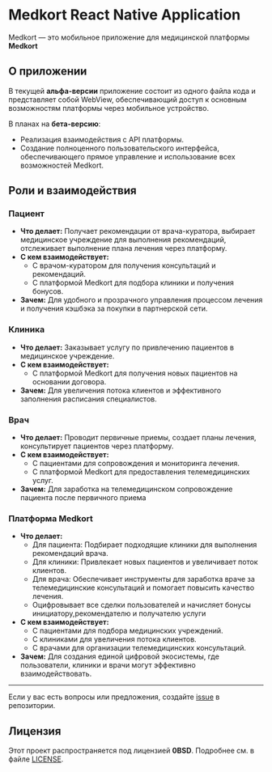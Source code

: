 # Medkort React Native Application

Medkort — это мобильное приложение для медицинской платформы **Medkort**

## О приложении

В текущей **альфа-версии** приложение состоит из одного файла кода и представляет собой WebView, обеспечивающий доступ к основным возможностям платформы через мобильное устройство. 

В планах на **бета-версию**:
- Реализация взаимодействия с API платформы.
- Создание полноценного пользовательского интерфейса, обеспечивающего прямое управление и использование всех возможностей Medkort.

## Роли и взаимодействия

### Пациент
- **Что делает:** Получает рекомендации от врача-куратора, выбирает медицинское учреждение для выполнения рекомендаций, отслеживает выполнение плана лечения через платформу.
- **С кем взаимодействует:**
  - С врачом-куратором для получения консультаций и рекомендаций.
  - С платформой Medkort для подбора клиники и получения бонусов.
- **Зачем:** Для удобного и прозрачного управления процессом лечения и получения кэшбэка за покупки в партнерской сети.

### Клиника
- **Что делает:** Заказывает услугу по привлечению пациентов в медицинское учреждение.
- **С кем взаимодействует:**
  - С платформой Medkort для получения новых пациентов на основании договора.
- **Зачем:** Для увеличения потока клиентов и эффективного заполнения расписания специалистов.

### Врач
- **Что делает:** Проводит первичные приемы, создает планы лечения, консультирует пациентов через платформу.
- **С кем взаимодействует:**
  - С пациентами для сопровождения и мониторинга лечения.
  - С платформой Medkort для предоставления телемедицинских услуг.
- **Зачем:** Для заработка на телемедицинском сопровождение пациента после первичного приема


### Платформа Medkort
- **Что делает:** 
  - Для пациента: Подбирает подходящие клиники для выполнения рекомендаций врача.
  - Для клиники: Привлекает новых пациентов и увеличивает поток клиентов.
  - Для врача: Обеспечивает инструменты для заработка враче за телемедицинские консультаций и помогает повысить качество лечения.
  - Оцифровывает все сделки пользователей и начисляет бонусы инициатору,рекомендателю и получателю услуги
- **С кем взаимодействует:**
  - С пациентами для подбора медицинских учреждений.
  - С клиниками для увеличения потока клиентов.
  - С врачами для организации телемедицинских консультаций.
- **Зачем:** Для создания единой цифровой экосистемы, где пользователи, клиники и врачи могут эффективно взаимодействовать.

---

Если у вас есть вопросы или предложения, создайте [issue](https://github.com/GODAOSOFTWARE/medkort_react_native/issues) в репозитории.

## Лицензия

Этот проект распространяется под лицензией **0BSD**. Подробнее см. в файле [LICENSE](./LICENSE).
